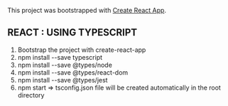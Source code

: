 This project was bootstrapped with [Create React App](https://github.com/facebook/create-react-app).

## REACT : USING TYPESCRIPT

1. Bootstrap the project with create-react-app
2. npm install --save typescript
3. npm install --save @types/node
4. npm install --save @types/react-dom
5. npm install --save @types/jest
6. npm start => tsconfig.json file will be created automatically in the root directory
